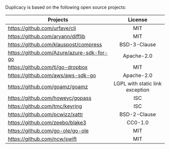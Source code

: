 Duplicacy is based on the following open source projects:

| Projects | License |
|--------|:-------:|
|https://github.com/urfave/cli              |  MIT |
|https://github.com/aryann/difflib          |  MIT |
|https://github.com/klauspost/compress      |  BSD-3-Clause |
|https://github.com/Azure/azure-sdk-for-go  |  Apache-2.0 |
|https://github.com/tj/go-dropbox           |  MIT |
|https://github.com/aws/aws-sdk-go          |  Apache-2.0 |
|https://github.com/goamz/goamz             |  LGPL with static link exception |
|https://github.com/howeyc/gopass           |  ISC |
|https://github.com/tmc/keyring             |  ISC |
|https://github.com/pcwizz/xattr            |  BSD-2-Clause |
|https://github.com/zeebo/blake3            |  CC0-1.0 |
|https://github.com/go-ole/go-ole           |  MIT |
|https://github.com/ncw/swift               |  MIT |
